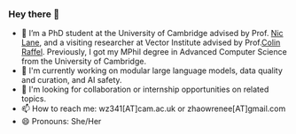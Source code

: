 ### Hey there 👋

- 🔭 I’m a PhD student at the University of Cambridge advised by Prof. [Nic Lane](http://niclane.org/), and a visiting researcher at Vector Institute advised by Prof.[Colin Raffel](https://colinraffel.com/). Previously, I got my MPhil degree in Advanced Computer Science from the University of Cambridge.
- 🌱 I'm currently working on modular large language models, data quality and curation, and AI safety. 
- 👯 I'm looking for collaboration or internship opportunities on related topics. 
- 📫 How to reach me: wz341[AT]cam.ac.uk or zhaowrenee[AT]gmail.com
- 😄 Pronouns: She/Her

<!--
**Ryan0v0/Ryan0v0** is a ✨ _special_ ✨ repository because its `README.md` (this file) appears on your GitHub profile.

Here are some ideas to get you started:

- 🔭 I’m currently working on ...
- 🌱 I’m currently learning ...
- 👯 I’m looking to collaborate on ...
- 🤔 I’m looking for help with ...
- 💬 Ask me about ...
- 📫 How to reach me: ...
- 😄 Pronouns: ...
- ⚡ Fun fact: ...
-->
